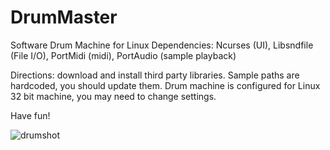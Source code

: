 # DrumMaster
Software Drum Machine for Linux
Dependencies: Ncurses (UI), Libsndfile (File I/O), PortMidi (midi), PortAudio (sample playback)

Directions: download and install third party libraries.  Sample paths are hardcoded, you should update them.
Drum machine is configured for Linux 32 bit machine, you may need to change settings.

Have fun!

![drumshot](https://user-images.githubusercontent.com/23005392/55601358-6449d200-5715-11e9-9e75-567190eef70c.png)
